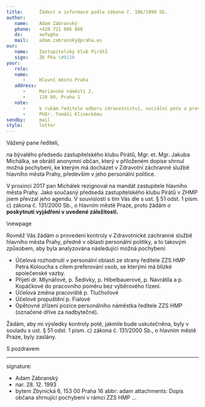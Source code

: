 ```yaml
---
title:      Žádost o informace podle zákona č. 106/1999 Sb.
author:
   name:    Adam Zábranský
   phone:   +420 721 006 868
   ds:      xwfwgha
   mail:    adam.zabransky@praha.eu
our:
   name:    Zastupitelský klub Pirátů
   sign:    ZK Pha \#9118
your:
   role:    
   name:    
      -     Hlavní město Praha
   address:
      -     Mariánské náměstí 2,
      -     110 00, Praha 1
   note:
      -     k rukám ředitele odboru zdravotnictví, sociální péče a prevence
      -     PhDr. Tomáši Klineckému 
sendby:     mail
style:      letter
---
```


Vážený pane řediteli,

na bývalého předsedu zastupitelského klubu Pirátů, Mgr. et. Mgr. Jakuba Michálka, se obrátil anonymní občan, který v přiloženém dopise shrnul možná pochybení, ke kterým má docházet v Zdravotní záchranné službě hlavního města Prahy, především v jeho personální politice. 

V prosinci 2017 pan Michálek rezignoval na mandát zastupitele hlavního města Prahy. Jako současný předseda zastupitelského klubu Pirátů v ZHMP jsem převzal jeho agendu. V souvislosti s tím Vás dle s ust. § 51 odst. 1 písm. c) zákona č. 131/2000 Sb., o hlavním městě Praze, proto žádám o **poskytnutí vyjádření v uvedené záležitosti.** 

\newpage

Rovněž Vás žádám o provedení kontroly v Zdravotnické záchranné službě hlavního města Prahy, předně v oblasti personální politiky, a to takovým způsobem, aby byla analyzována následující možná pochybení:

* Účelová rozhodnutí v personální oblasti ze strany ředitele ZZS HMP Petra Koloucha s cílem preferování osob, se kterými má blízké společenské vazby.
* Přijetí dr. Mlynářové, p. Šedivky, p. Hibelbauerové, p. Navrátila a p. Kopáčkové do pracovního poměru bez výběrového řízení.
* Účelová změna pracoviště p. Tlučhořové
* Účelové propuštění p. Fialové
* Opětovné zřízení pozice personálního náměstka ředitele ZZS HMP (označené dříve za nadbytečné).

Žádám, aby mi výsledky kontroly poté, jakmile bude uskutečněna, byly v souladu s ust. § 51 odst. 1 písm. c) zákona č. 131/2000 Sb., o hlavním městě Praze, byly zaslány.

S pozdravem

---
signature:
  - Adam Zábranský
  - nar. 28. 12. 1993
  - bytem Zbynická 6, 153 00 Praha 16
abbr:       adam
attachments: Dopis občana shrnující pochybení v rámci ZZS HMP
...
